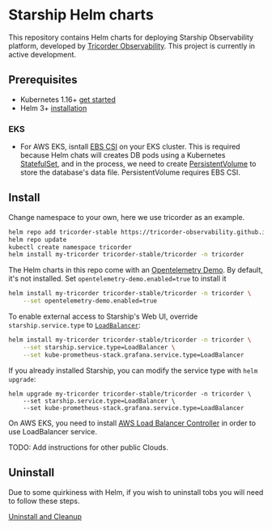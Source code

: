 # Starship Helm charts

This repository contains Helm charts for deploying Starship Observability platform,
developed by [Tricorder Observability](https://tricorder.dev).
This project is currently in active development.

## Prerequisites
- Kubernetes 1.16+ [get started](https://kubernetes.io/docs/setup/)
- Helm 3+ [installation](https://helm.sh/docs/intro/install/)

### EKS
- For AWS EKS, isntall [EBS CSI](https://docs.aws.amazon.com/eks/latest/userguide/ebs-csi.html) on your EKS cluster.
  This is required because Helm chats will creates DB pods using a Kubernetes
  [StatefulSet](https://kubernetes.io/docs/concepts/workloads/controllers/statefulset/), and in the process,
  we need to create [PersistentVolume](https://kubernetes.io/docs/concepts/storage/persistent-volumes/)
  to store the database's data file. PersistentVolume requires EBS CSI.

## Install

Change namespace to your own, here we use tricorder as an example.

```bash
helm repo add tricorder-stable https://tricorder-observability.github.io/helm-charts
helm repo update
kubectl create namespace tricorder
helm install my-tricorder tricorder-stable/tricorder -n tricorder
```

The Helm charts in this repo come with an [Opentelemetry Demo](https://github.com/open-telemetry/opentelemetry-demo).
By default, it's not installed. Set `opentelemetry-demo.enabled=true` to install it

```bash
helm install my-tricorder tricorder-stable/tricorder -n tricorder \
    --set opentelemetry-demo.enabled=true
```

To enable external access to Starship's Web UI, override `starship.service.type`
to [`LoadBalancer`](https://kubernetes.io/docs/concepts/services-networking/service/):

```bash
helm install my-tricorder tricorder-stable/tricorder -n tricorder \
    --set starship.service.type=LoadBalancer \
    --set kube-prometheus-stack.grafana.service.type=LoadBalancer
```

If you already installed Starship, you can modify the service type with `helm upgrade`:
```
helm upgrade my-tricorder tricorder-stable/tricorder -n tricorder \
    --set starship.service.type=LoadBalancer \
    --set kube-prometheus-stack.grafana.service.type=LoadBalancer
```

On AWS EKS, you need to install [AWS Load Balancer Controller](https://docs.aws.amazon.com/eks/latest/userguide/aws-load-balancer-controller.html)
in order to use LoadBalancer service.

TODO: Add instructions for other public Clouds.

## Uninstall
Due to some quirkiness with Helm, if you wish to uninstall tobs you will need to follow these steps.

[Uninstall and Cleanup](./docs/uninstall.md)
